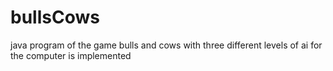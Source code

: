 # bullsCows
java program of the game bulls and cows with three different levels of ai for the computer is implemented
